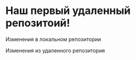# Наш первый удаленный репозитоий!

Изменения в локальном репозитории

Изменения из удаленного репозитория
